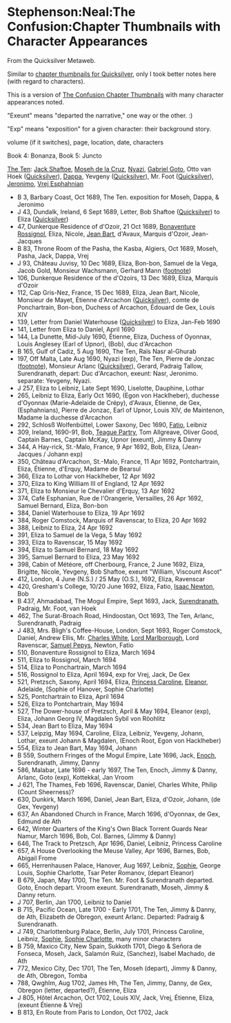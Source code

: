 
# Stephenson:Neal:The Confusion:Chapter Thumbnails with Character Appearances

From the Quicksilver Metaweb.

Similar to [chapter thumbnails for Quicksilver](/stephenson-neal-quicksilver-chapter-thumbnails), only I took better notes here (with regard to characters).

This is a version of [The Confusion Chapter Thumbnails](/stephenson-neal-the-confusion-chapter-thumbnails) with many character appearances noted. 

"Exeunt" means "departed the narrative," one way or the other. :)

"Exp" means "exposition" for a given character: their background story.

volume (if it switches), page, location, date, characters

Book 4: Bonanza, Book 5: Juncto

[The Ten](/the-ten): [Jack Shaftoe](/stephenson-neal-quicksilver-jack-shaftoe), 
[Moseh de la Cruz](/moseh-de-la-cruz), 
[Nyazi](/nyazi), 
[Gabriel Goto](/gabriel-goto), 
Otto van Hoek ([Quicksilver](/stephenson-neal-quicksilver-captain-van-hoek)), [Dappa](/dappa), 
Yevgeny ([Quicksilver](/stephenson-neal-quicksilver-yevgeny)), 
Mr. Foot ([Quicksilver](/stephenson-neal-quicksilver-foot)), 
[Jeronimo](/jeronimo),
[Vrej Esphahnian](/vrej-esphahnian)

* B 3, Barbary Coast, Oct 1689, The Ten. exposition for Moseh, Dappa, & Jeronimo
* J 43, Dundalk, Ireland, 6 Sept 1689, Letter, Bob Shaftoe ([Quicksilver](/stephenson-neal-quicksilver-bob-shaftoe)) to Eliza ([Quicksilver](/stephenson-neal-quicksilver-eliza))
* 47, Dunkerque Residence of d'Ozoir, 21 Oct 1689, [Bonaventure Rossignol](/bonaventure-rossignol), Eliza, Nicole, [Jean Bart](/jean-bart), d'Avaux, Marquis d'Ozoir, Jean-Jacques
* B 83, Throne Room of the Pasha, the Kasba, Algiers, Oct 1689, Moseh, Pasha, Jack, Dappa, Vrej
* J 93, Château Juvisy, 10 Dec 1689, Eliza, Bon-bon, Samuel de la Vega, Jacob Gold, Monsieur Wachsmann, Gerhard Mann ([footnote](/stephenson-neal-the-confusion-102-gerhard-mann-neal-stephenson))
* 106, Dunkerque Residence of the d'Ozoirs, 13 Dec 1689, Eliza, Marquis d'Ozoir
* 112, Cap Gris-Nez, France, 15 Dec 1689, Eliza, Jean Bart, Nicole, Monsieur de Mayet, Étienne d'Arcachon ([Quicksilver](/stephenson-neal-quicksilver-etienne-d-arcachon)), comte de Ponchartrain, Bon-bon, Duchess of Arcachon, Édouard de Gex, Louis XIV
* 139, Letter from Daniel Waterhouse ([Quicksilver](/stephenson-neal-quicksilver-daniel-waterhouse)) to Eliza, Jan-Feb 1690
* 141, Letter from Eliza to Daniel, April 1690
* 144, La Dunette, Mid-July 1690, Étienne, Eliza, Duchess of Oyonnax, Louis Anglesey (Earl of Upnor), (Bob), duc d'Arcachon
* B 165, Gulf of Cadiz, 5 Aug 1690, The Ten, Raïs Nasr al-Ghurab
* 197, Off Malta, Late Aug 1690, Nyazi (exp), The Ten, Pierre de Jonzac ([footnote](/stephenson-neal-the-confusion-153-de-jonzac-neal-stephenson)), Monsieur Arlanc ([Quicksilver](/stephenson-neal-quicksilver-arlanc)), Gerard, Padraig Tallow, Surendranath, depart: Duc d'Arcachon, exeunt: Nasr, Jeronimo. separate: Yevgeny, Nyazi.
* J 257, Eliza to Leibniz, Late Sept 1690, Liselotte, Dauphine, Lothar
* 265, Leibniz to Eliza, Early Oct 1690, (Egon von Hacklheber), duchesse d'Oyonnax (Marie-Adelaide de Crépy), d'Avaux, Étienne, de Gex, (Esphahnians), Pierre de Jonzac, Earl of Upnor, Louis XIV, de Maintenon, Madame la duchesse d'Arcachon
* 292, Schlosß Wolfenbüttel, Lower Saxony, Dec 1690, [Fatio](/nicolas-fatio-de-duillier), Leibniz
* 309, Ireland, 1690-91, Bob, [Teague Partry](/teague-partry), Tom Allgreave, Oliver Good, Captain Barnes, Captain McKay, Upnor (exeunt), Jimmy & Danny
* 344, A Hay-rick, St.-Malo, France, 9 Apr 1692, Bob, Eliza, (Jean-Jacques / Johann exp)
* 350, Château d'Arcachon, St.-Malo, France, 11 Apr 1692, Pontchartrain, Eliza, Étienne, d'Erquy, Madame de Bearsul
* 366, Eliza to Lothar von Hacklheber, 12 Apr 1692
* 370, Eliza to King William III of England, 12 Apr 1692
* 371, Eliza to Monsieur le Chevalier d'Erquy, 13 Apr 1692
* 374, Café Esphanian, Rue de l'Orangerie, Versailles, 26 Apr 1692, Samuel Bernard, Eliza, Bon-bon
* 384, Daniel Waterhouse to Eliza, 19 Apr 1692
* 384, Roger Comstock, Marquis of Ravenscar, to Eliza, 20 Apr 1692
* 388, Leibniz to Eliza, 24 Apr 1692
* 391, Eliza to Samuel de la Vega, 5 May 1692
* 393, Eliza to Ravenscar, 15 May 1692
* 394, Eliza to Samuel Bernard, 18 May 1692
* 395, Samuel Bernard to Eliza, 23 May 1692
* 398, Cabin of Météore, off Cherbourg, France, 2 June 1692, Eliza, Brigitte, Nicole, Yevgeny, Bob Shaftoe, exeunt "William, Viscount Ascot"
* 412, London, 4 June (N.S.) / 25 May (O.S.), 1692, Eliza, Ravenscar
* 420, Gresham's College, 10/20 June 1692, Eliza, Fatio, [Isaac Newton](/isaac-newton), Bob
* B 437, Ahmadabad, The Mogul Empire, Sept 1693, Jack, [Surendranath](/surendranath), Padraig, Mr. Foot, van Hoek
* 462, The Surat-Broach Road, Hindoostan, Oct 1693, The Ten, Arlanc, Surendranath, Padraig
* J 483, Mrs. Bligh's Coffee-House, London, Sept 1693, Roger Comstock, Daniel, Andrew Ellis, Mr. [Charles White](/charles-white), [Lord Marlborough](/john-churchill-duke-of-marlborough), Lord Ravenscar, [Samuel Pepys](/samuel-pepys), Newton, Fatio
* 510, Bonaventure Rossignol to Eliza, March 1694
* 511, Eliza to Rossignol, March 1694
* 514, Eliza to Ponchartrain, March 1694
* 516, Rossignol to Eliza, April 1694, exp for Vrej, Jack, De Gex
* 521, Pretzsch, Saxony, April 1694, Eliza, [Princess Caroline](/caroline-of-ansbach), [Eleanor](/eleanor-erdmuthe-louisa), Adelaide, (Sophie of Hanover, Sophie Charlotte)
* 525, Pontchartrain to Eliza, April 1694
* 526, Eliza to Pontchartrain, May 1694
* 527, The Dower-house of Pretzsch, April & May 1694, Eleanor (exp), Eliza, Johann Georg IV, Magdalen Sybil von Röohlitz
* 534, Jean Bart to Eliza, May 1694
* 537, Leipzig, May 1694, Caroline, Eliza, Leibniz, Yevgeny, Johann, Lothar, exeunt Johann & Magdalen, (Enoch Root, Egon von Hacklheber)
* 554, Eliza to Jean Bart, May 1694, Johann
* B 559, Southern Fringes of the Mogul Empire, Late 1696, Jack, [Enoch](/stephenson-neal-quicksilver-enoch-root), Surendranath, Jimmy, Danny
* 586, Malabar, Late 1696 - early 1697, The Ten, Enoch, Jimmy & Danny, Arlanc, Goto (exp), Kottekkal, Jan Vroom
* J 621, The Thames, Feb 1696, Ravenscar, Daniel, Charles White, Philip (Count Sheerness)?
* 630, Dunkirk, March 1696, Daniel, Jean Bart, Eliza, d'Ozoir, Johann, (de Gex, Yevgeny)
* 637, An Abandoned Church in France, March 1696, d'Oyonnax, de Gex, Edmund de Ath
* 642, Winter Quarters of the King's Own Black Torrent Guards Near Namur, March 1696, Bob, Col. Barnes, (Jimmy & Danny)
* 646, The Track to Pretzsch, Apr 1696, Daniel, Leibniz, Princess Caroline
* 657, A House Overlooking the Meuse Valley, Apr 1696, Barnes, Bob, Abigail Frome
* 665, Herrenhausen Palace, Hanover, Aug 1697, Leibniz, [Sophie](/sophia-of-hanover), George Louis, Sophie Charlotte, Tsar Peter Romanov, (depart Eleanor)
* B 679, Japan, May 1700, The Ten. Mr. Foot & Surendranath departed. Goto, Enoch depart. Vroom exeunt. Surendranath, Moseh, Jimmy & Danny return.
* J 707, Berlin, Jan 1700, Leibniz to Daniel
* B 715, Pacific Ocean, Late 1700 - Early 1701, The Ten, Jimmy & Danny, de Ath, Elizabeth de Obregon, exeunt Arlanc. Departed: Padraig & Surendranath.
* J 749, Charlottenburg Palace, Berlin, July 1701, Princess Caroline, Leibniz, [Sophie](/sophia-of-hanover), [Sophie Charlotte](/sophie-charlotte), many minor characters
* B 759, Maxico City, New Spain, Sukkoth 1701, Diego & Señora de Fonseca, Moseh, Jack, Salamón Ruiz, (Sanchez), Isabel Machado, de Ath
* 772, Mexico City, Dec 1701, The Ten, Moseh (depart), Jimmy & Danny, de Ath, Obregon, Tomba
* 788, Qwghlm, Aug 1702, James Hh, The Ten, Jimmy, Danny, de Gex, Obregon (letter, departed?), Étienne, Eliza
* J 805, Hôtel Arcachon, Oct 1702, Louis XIV, Jack, Vrej, Étienne, Eliza, (exeunt Étienne & Vrej)
* B 813, En Route from Paris to London, Oct 1702, Jack
